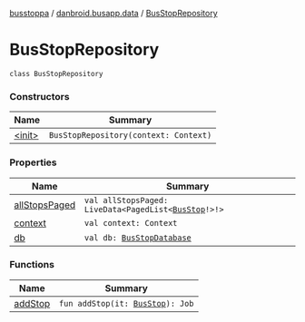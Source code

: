[busstoppa](../../index.md) / [danbroid.busapp.data](../index.md) / [BusStopRepository](./index.md)

# BusStopRepository

`class BusStopRepository`

### Constructors

| Name | Summary |
|---|---|
| [&lt;init&gt;](-init-.md) | `BusStopRepository(context: Context)` |

### Properties

| Name | Summary |
|---|---|
| [allStopsPaged](all-stops-paged.md) | `val allStopsPaged: LiveData<PagedList<`[`BusStop`](../-bus-stop/index.md)`!>!>` |
| [context](context.md) | `val context: Context` |
| [db](db.md) | `val db: `[`BusStopDatabase`](../-bus-stop-database/index.md) |

### Functions

| Name | Summary |
|---|---|
| [addStop](add-stop.md) | `fun addStop(it: `[`BusStop`](../-bus-stop/index.md)`): Job` |

